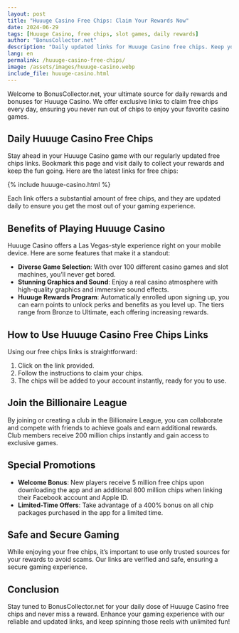 ```yaml
---
layout: post
title: "Huuuge Casino Free Chips: Claim Your Rewards Now"
date: 2024-06-29
tags: [Huuuge Casino, free chips, slot games, daily rewards]
author: "BonusCollector.net"
description: "Daily updated links for Huuuge Casino free chips. Keep your gameplay exciting and uninterrupted with our verified free chip offers."
lang: en
permalink: /huuuge-casino-free-chips/
image: /assets/images/huuuge-casino.webp
include_file: huuuge-casino.html
---
```


Welcome to BonusCollector.net, your ultimate source for daily rewards and bonuses for Huuuge Casino. We offer exclusive links to claim free chips every day, ensuring you never run out of chips to enjoy your favorite casino games.

## Daily Huuuge Casino Free Chips

Stay ahead in your Huuuge Casino game with our regularly updated free chips links. Bookmark this page and visit daily to collect your rewards and keep the fun going. Here are the latest links for free chips:

{% include huuuge-casino.html %}

Each link offers a substantial amount of free chips, and they are updated daily to ensure you get the most out of your gaming experience.

## Benefits of Playing Huuuge Casino

Huuuge Casino offers a Las Vegas-style experience right on your mobile device. Here are some features that make it a standout:

- **Diverse Game Selection**: With over 100 different casino games and slot machines, you’ll never get bored.
- **Stunning Graphics and Sound**: Enjoy a real casino atmosphere with high-quality graphics and immersive sound effects.
- **Huuuge Rewards Program**: Automatically enrolled upon signing up, you can earn points to unlock perks and benefits as you level up. The tiers range from Bronze to Ultimate, each offering increasing rewards.

## How to Use Huuuge Casino Free Chips Links

Using our free chips links is straightforward:
1. Click on the link provided.
2. Follow the instructions to claim your chips.
3. The chips will be added to your account instantly, ready for you to use.

## Join the Billionaire League

By joining or creating a club in the Billionaire League, you can collaborate and compete with friends to achieve goals and earn additional rewards. Club members receive 200 million chips instantly and gain access to exclusive games.

## Special Promotions

- **Welcome Bonus**: New players receive 5 million free chips upon downloading the app and an additional 800 million chips when linking their Facebook account and Apple ID.
- **Limited-Time Offers**: Take advantage of a 400% bonus on all chip packages purchased in the app for a limited time.

## Safe and Secure Gaming

While enjoying your free chips, it’s important to use only trusted sources for your rewards to avoid scams. Our links are verified and safe, ensuring a secure gaming experience.

## Conclusion

Stay tuned to BonusCollector.net for your daily dose of Huuuge Casino free chips and never miss a reward. Enhance your gaming experience with our reliable and updated links, and keep spinning those reels with unlimited fun!